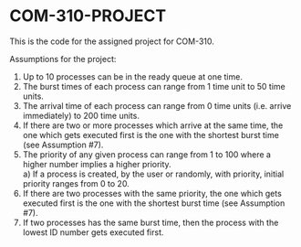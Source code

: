 # COM-310-PROJECT
This is the code for the assigned project for COM-310. 

Assumptions for the project:
  1) Up to 10 processes can be in the ready queue at one time. 
  2) The burst times of each process can range from 1 time unit to 50 time units. 
  3) The arrival time of each process can range from 0 time units (i.e. arrive immediately) to 200 time units.
  4) If there are two or more processes which arrive at the same time, the one which gets executed first is the one with the shortest burst time (see Assumption #7). 
  5) The priority of any given process can range from 1 to 100 where a higher number implies a higher priority.  
    a) If a process is created, by the user or randomly, with priority, initial priority ranges from 0 to 20.
  6) If there are two processes with the same priority, the one which gets executed first is the one with the shortest burst time (see Assumption #7). 
  7) If two processes has the same burst time, then the process with the lowest ID number gets executed first. 

